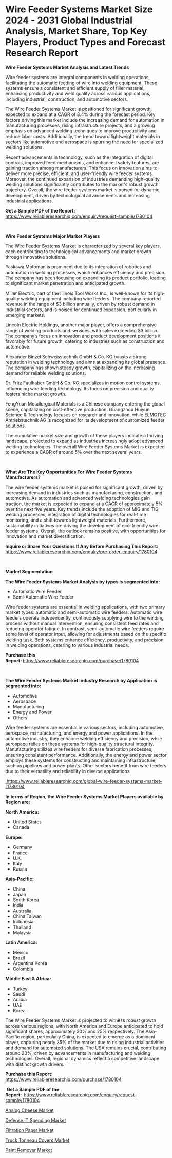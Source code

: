 <p><h1>Wire Feeder Systems Market Size 2024 - 2031 Global Industrial Analysis, Market Share, Top Key Players, Product Types and Forecast Research Report</h1></p><p><strong>Wire Feeder Systems Market Analysis and Latest Trends</strong></p>
<p><p>Wire feeder systems are integral components in welding operations, facilitating the automatic feeding of wire into welding equipment. These systems ensure a consistent and efficient supply of filler material, enhancing productivity and weld quality across various applications, including industrial, construction, and automotive sectors. </p><p>The Wire Feeder Systems Market is positioned for significant growth, expected to expand at a CAGR of 8.4% during the forecast period. Key factors driving this market include the increasing demand for automation in manufacturing processes, rising infrastructure projects, and a growing emphasis on advanced welding techniques to improve productivity and reduce labor costs. Additionally, the trend toward lightweight materials in sectors like automotive and aerospace is spurring the need for specialized welding solutions.</p><p>Recent advancements in technology, such as the integration of digital controls, improved feed mechanisms, and enhanced safety features, are gaining traction among manufacturers. This focus on innovation aims to deliver more precise, efficient, and user-friendly wire feeder systems. Moreover, the continued expansion of industries demanding high-quality welding solutions significantly contributes to the market's robust growth trajectory. Overall, the wire feeder systems market is poised for dynamic development, driven by technological advancements and increasing industrial applications.</p></p>
<p><strong>Get a Sample PDF of the Report:&nbsp;</strong> <a href="https://www.reliableresearchiq.com/enquiry/request-sample/1780104?utm_campaign=1087&utm_medium=2&utm_source=Github&utm_content=ia&utm_term=19122024&utm_id=wire-feeder-systems">https://www.reliableresearchiq.com/enquiry/request-sample/1780104</a></p>
<p>&nbsp;</p>
<p><strong>Wire Feeder Systems Major Market Players</strong></p>
<p><p>The Wire Feeder Systems Market is characterized by several key players, each contributing to technological advancements and market growth through innovative solutions. </p><p>Yaskawa Motoman is prominent due to its integration of robotics and automation in welding processes, which enhances efficiency and precision. The company has been focusing on expanding its product portfolio, leading to significant market penetration and anticipated growth.</p><p>Miller Electric, part of the Illinois Tool Works Inc., is well-known for its high-quality welding equipment including wire feeders. The company reported revenue in the range of $3 billion annually, driven by robust demand in industrial sectors, and is poised for continued expansion, particularly in emerging markets.</p><p>Lincoln Electric Holdings, another major player, offers a comprehensive range of welding products and services, with sales exceeding $3 billion. The company’s focus on innovation and product development positions it favorably for future growth, catering to industries such as construction and automotive.</p><p>Alexander Binzel Schweisstechnik GmbH & Co. KG boasts a strong reputation in welding technology and aims at expanding its global presence. The company has shown steady growth, capitalizing on the increasing demand for reliable welding solutions.</p><p>Dr. Fritz Faulhaber GmbH & Co. KG specializes in motion control systems, influencing wire feeding technology. Its focus on precision and quality fosters niche market growth.</p><p>FengYuan Metallurgical Materials is a Chinese company entering the global scene, capitalizing on cost-effective production. Guangzhou Huiyun Science & Technology focuses on research and innovation, while ELMOTEC Antriebstechnik AG is recognized for its development of customized feeder solutions.</p><p>The cumulative market size and growth of these players indicate a thriving landscape, projected to expand as industries increasingly adopt advanced welding technologies. The overall Wire Feeder Systems Market is expected to experience a CAGR of around 5% over the next several years.</p></p>
<p>&nbsp;</p>
<p><strong>What Are The Key Opportunities For Wire Feeder Systems Manufacturers?</strong></p>
<p><p>The wire feeder systems market is poised for significant growth, driven by increasing demand in industries such as manufacturing, construction, and automotive. As automation and advanced welding technologies gain traction, the market is expected to expand at a CAGR of approximately 5% over the next five years. Key trends include the adoption of MIG and TIG welding processes, integration of digital technologies for real-time monitoring, and a shift towards lightweight materials. Furthermore, sustainability initiatives are driving the development of eco-friendly wire feeder systems. Overall, the outlook remains positive, with opportunities for innovation and market diversification.</p></p>
<p><strong>Inquire or Share Your Questions If Any Before Purchasing This Report:</strong> <a href="https://www.reliableresearchiq.com/enquiry/pre-order-enquiry/1780104?utm_campaign=1087&utm_medium=2&utm_source=Github&utm_content=ia&utm_term=19122024&utm_id=wire-feeder-systems">https://www.reliableresearchiq.com/enquiry/pre-order-enquiry/1780104</a></p>
<p>&nbsp;</p>
<p><strong>Market Segmentation</strong></p>
<p><strong>The Wire Feeder Systems Market Analysis by types is segmented into:</strong></p>
<p><ul><li>Automatic Wire Feeder</li><li>Semi-Automatic Wire Feeder</li></ul></p>
<p><p>Wire feeder systems are essential in welding applications, with two primary market types: automatic and semi-automatic wire feeders. Automatic wire feeders operate independently, continuously supplying wire to the welding process without manual intervention, ensuring consistent feed rates and reducing operator fatigue. In contrast, semi-automatic wire feeders require some level of operator input, allowing for adjustments based on the specific welding task. Both systems enhance efficiency, productivity, and precision in welding operations, catering to various industrial needs.</p></p>
<p><strong>Purchase this Report:&nbsp;</strong><a href="https://www.reliableresearchiq.com/purchase/1780104?utm_campaign=1087&utm_medium=2&utm_source=Github&utm_content=ia&utm_term=19122024&utm_id=wire-feeder-systems">https://www.reliableresearchiq.com/purchase/1780104</a></p>
<p>&nbsp;</p>
<p><strong>The Wire Feeder Systems Market Industry Research by Application is segmented into:</strong></p>
<p><ul><li>Automotive</li><li>Aerospace</li><li>Manufacturing</li><li>Energy and Power</li><li>Others</li></ul></p>
<p><p>Wire feeder systems are essential in various sectors, including automotive, aerospace, manufacturing, and energy and power applications. In the automotive industry, they enhance welding efficiency and precision, while aerospace relies on these systems for high-quality structural integrity. Manufacturing utilizes wire feeders for diverse fabrication processes, ensuring consistent performance. Additionally, the energy and power sector employs these systems for constructing and maintaining infrastructure, such as pipelines and power plants. Other sectors benefit from wire feeders due to their versatility and reliability in diverse applications.</p></p>
<p><a href="https://www.reliableresearchiq.com/global-wire-feeder-systems-market-r1780104?utm_campaign=1087&utm_medium=2&utm_source=Github&utm_content=ia&utm_term=19122024&utm_id=wire-feeder-systems">&nbsp;https://www.reliableresearchiq.com/global-wire-feeder-systems-market-r1780104</a></p>
<p><strong>In terms of Region, the Wire Feeder Systems Market Players available by Region are:</strong></p>
<p>
    <p> <strong> North America: </strong>
        <ul>
            <li>United States</li>
            <li>Canada</li>
        </ul>
        </p> 
    <p> <strong> Europe: </strong>
        <ul>
            <li>Germany</li>
            <li>France</li>
            <li>U.K.</li>
            <li>Italy</li>
            <li>Russia</li>
        </ul>
        </p> 
    <p> <strong> Asia-Pacific: </strong>
        <ul>
            <li>China</li>
            <li>Japan</li>
            <li>South Korea</li>
            <li>India</li>
            <li>Australia</li>
            <li>China Taiwan</li>
            <li>Indonesia</li>
            <li>Thailand</li>
            <li>Malaysia</li>
        </ul>
        </p> 
    <p> <strong> Latin America: </strong>
        <ul>
            <li>Mexico</li>
            <li>Brazil</li>
            <li>Argentina Korea</li>
            <li>Colombia</li>
        </ul>
        </p> 
    <p> <strong> Middle East & Africa: </strong>
        <ul>
            <li>Turkey</li>
            <li>Saudi</li>
            <li>Arabia</li>
            <li>UAE</li>
            <li>Korea</li>
        </ul>
    </p>
    </p>
<p><p>The Wire Feeder Systems Market is projected to witness robust growth across various regions, with North America and Europe anticipated to hold significant shares, approximately 30% and 25% respectively. The Asia-Pacific region, particularly China, is expected to emerge as a dominant player, capturing nearly 35% of the market due to rising industrial activities and demand for automated solutions. The USA remains crucial, contributing around 20%, driven by advancements in manufacturing and welding technologies. Overall, regional dynamics reflect a competitive landscape with distinct growth drivers.</p></p>
<p><strong>Purchase this Report: </strong><a href="https://www.reliableresearchiq.com/purchase/1780104?utm_campaign=1087&utm_medium=2&utm_source=Github&utm_content=ia&utm_term=19122024&utm_id=wire-feeder-systems">https://www.reliableresearchiq.com/purchase/1780104</a></p>
<p>&nbsp;<strong>Get a Sample PDF of the Report:&nbsp;&nbsp;</strong><a href="https://www.reliableresearchiq.com/enquiry/request-sample/1780104?utm_campaign=1087&utm_medium=2&utm_source=Github&utm_content=ia&utm_term=19122024&utm_id=wire-feeder-systems">https://www.reliableresearchiq.com/enquiry/request-sample/1780104</a></p>
<p><strong></strong></p>
<p><p><a href="https://www.linkedin.com/pulse/how-analog-cheese-market-expectd-grow-73-cagr-upcoming-years-pj6ve?utm_campaign=1087&utm_medium=2&utm_source=Github&utm_content=ia&utm_term=19122024&utm_id=wire-feeder-systems">Analog Cheese Market</a></p><p><a href="https://www.linkedin.com/pulse/defense-spending-market-trend-analysis-suggests-significant-esfsf?utm_campaign=1087&utm_medium=2&utm_source=Github&utm_content=ia&utm_term=19122024&utm_id=wire-feeder-systems">Defense IT Spending Market</a></p><p><a href="https://www.linkedin.com/pulse/f-my-mkt-intel-xkfif?utm_campaign=1087&utm_medium=2&utm_source=Github&utm_content=ia&utm_term=19122024&utm_id=wire-feeder-systems">Filtration Paper Market</a></p><p><a href="https://www.linkedin.com/pulse/truck-tonneau-covers-market-global-share-ranking-overall-8axge?utm_campaign=1087&utm_medium=2&utm_source=Github&utm_content=ia&utm_term=19122024&utm_id=wire-feeder-systems">Truck Tonneau Covers Market</a></p><p><a href="https://www.linkedin.com/pulse/p-factrackr-ho6he?utm_campaign=1087&utm_medium=2&utm_source=Github&utm_content=ia&utm_term=19122024&utm_id=wire-feeder-systems">Paint Remover Market</a></p></p>